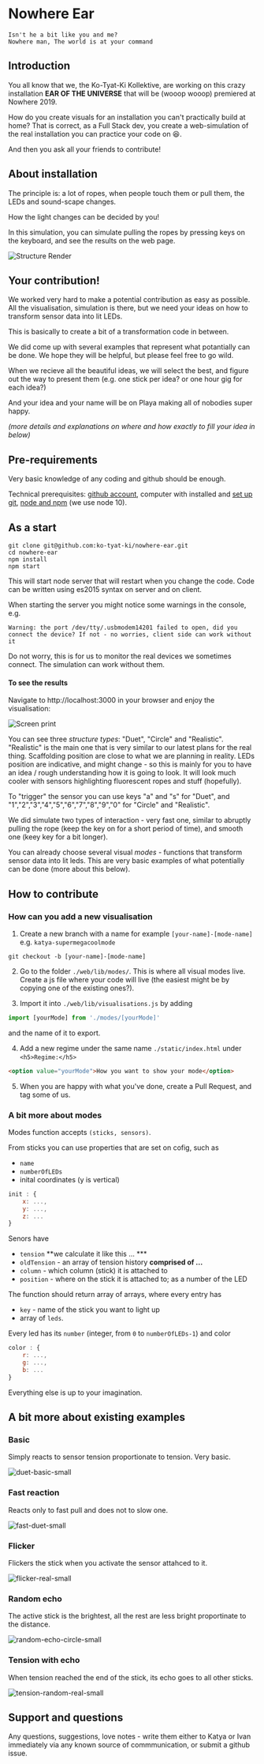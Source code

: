 # Nowhere Ear

```
Isn't he a bit like you and me?
Nowhere man, The world is at your command
```
## Introduction

You all know that we, the Ko-Tyat-Ki Kollektive, are working on this crazy
installation **EAR OF THE UNIVERSE** that will be (wooop wooop)
premiered at Nowhere 2019.

How do you create visuals for an installation you can't practically build at home?
That is correct, as a Full Stack dev, you create a web-simulation of the
real installation you can practice your code on 😆.

And then you ask all your friends to contribute!

## About installation

The principle is:
a lot of ropes, when people touch them or pull them, the LEDs and
sound-scape changes.

How the light changes can be decided by you!

In this simulation, you can simulate pulling the ropes by 
pressing keys on the keyboard, and see the results on the web page.

![Structure Render](/images/structure_render.png)

## Your contribution!

We worked very hard to make a potential contribution as easy as possible.
All the visualisation, simulation is there, but we need your ideas on how
to transform sensor data into lit LEDs.

This is basically to create a bit of a transformation code in between.

We did come up with several examples that represent what potantially can be done.
We hope they will be helpful, but please feel free to go wild.

When we recieve all the beautiful ideas, we will select the best, and figure out the 
way to present them (e.g. one stick per idea? or one hour gig for each idea?)

And your idea and your name will be on Playa making all of nobodies super happy.

_(more details and explanations on where and how exactly to fill your idea in below)_

## Pre-requirements

Very basic knowledge of any coding and github should be enough.

Technical prerequisites: [github account](https://help.github.com/en/articles/connecting-to-github-with-ssh), computer with installed and [set up git](https://git-scm.com/book/en/v2/Getting-Started-First-Time-Git-Setup), [node and npm](https://www.npmjs.com/get-npm) (we use node 10).

## As a start
```
git clone git@github.com:ko-tyat-ki/nowhere-ear.git
cd nowhere-ear
npm install
npm start
```

This will start node server that will restart when you change the code.
Code can be written using es2015 syntax on server and on client.

When starting the server you might notice some warnings in the console, e.g.
```
Warning: the port /dev/tty/.usbmodem14201 failed to open, did you connect the device? If not - no worries, client side can work without it
```
Do not worry, this is for us to monitor the real devices we sometimes connect. The simulation can work without them.


#### To see the results
Navigate to http://localhost:3000 in your browser and enjoy the visualisation:

![Screen print](/images/screen.png)

You can see three *structure types*: "Duet", "Circle" and "Realistic".
"Realistic" is the main one that is very similar to our latest plans for the real thing. Scaffolding position are close to what we are planning in reality. LEDs position are indicative, and might change - so this is mainly for you to have an idea / rough understanding how it is going to look. It will look much cooler with sensors highlighting fluorescent ropes and stuff (hopefully).

To "trigger" the sensor you can use keys "a" and "s" for "Duet", and
"1","2","3","4","5","6","7","8","9","0" for "Circle" and "Realistic".

We did simulate two types of interaction - very fast one, similar to abruptly pulling
the rope (keep the key on for a short period of time), and smooth one (keey key for a bit longer).

You can already choose several visual *modes* - functions that transform sensor data into lit leds. This are very basic examples of what potentially can be done (more about this below).

## How to contribute

### How can you add a new visualisation
1. Create a new branch with a name for example `[your-name]-[mode-name]` e.g. `katya-supermegacoolmode`

```
git checkout -b [your-name]-[mode-name]
```

2. Go to the folder `./web/lib/modes/`. This is where all visual modes live. Create a js file where your code will live (the easiest might be by copying one of the existing ones?).

3. Import it into `./web/lib/visualisations.js` by adding

```js
import [yourMode] from './modes/[yourMode]'
```

and the name of it to export.

4. Add a new regime under the same name `./static/index.html` under `<h5>Regime:</h5>`

```html
<option value="yourMode">How you want to show your mode</option>
```

5. When you are happy with what you've done, create a Pull Request, and tag some of us.

### A bit more about modes

Modes function accepts `(sticks, sensors)`.

From sticks you can use properties that are set on cofig, such as
- `name`
- `numberOfLEDs`
- inital coordinates (y is vertical)
```js
init : {
    x: ...,
    y: ...,
    z: ...
}
```
Senors have
 - `tension`
**we calculate it like this ... ***
 - `oldTension` - an array of tension history **comprised of ...**
 - `column` - which column (stick) it is attached to
 - `position` - where on the stick it is attached to; as a number of the LED

The function should return array of arrays, where every entry has
- `key` - name of the stick you want to light up
- array of `leds`.

Every led has its `number` (integer, from `0` to `numberOfLEDs-1`) and color
```js
color : {
    r: ...,
    g: ...,
    b: ...
}
```

Everything else is up to your imagination.

## A bit more about existing examples

### Basic

Simply reacts to sensor tension proportionate to tension. Very basic.

![duet-basic-small](/images/duet-basic-small.gif)

### Fast reaction

Reacts only to fast pull and does not to slow one.

![fast-duet-small](/images/fast-duet-small.gif)

### Flicker

Flickers the stick when you activate the sensor attahced to it.

![flicker-real-small](/images/flicker-real-small.gif)

### Random echo

The active stick is the brightest, all the rest are less bright proportinate to the distance.

![random-echo-circle-small](/images/random-echo-circle-small.gif)

### Tension with echo

When tension reached the end of the stick, its echo goes to all other sticks.

![tension-random-real-small](/images/tension-random-real-small.gif)

## Support and questions

Any questions, suggestions, love notes - write them either to Katya or Ivan immediately via 
any known source of commmunication, or submit a github issue.


